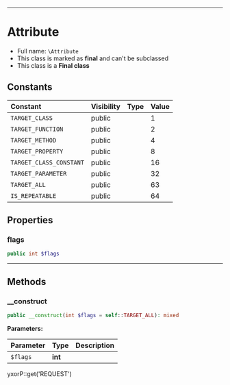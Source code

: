 ***

# Attribute

* Full name: `\Attribute`
* This class is marked as **final** and can't be subclassed
* This class is a **Final class**

## Constants

| Constant | Visibility | Type | Value |
|:---------|:-----------|:-----|:------|
|`TARGET_CLASS`|public| |1|
|`TARGET_FUNCTION`|public| |2|
|`TARGET_METHOD`|public| |4|
|`TARGET_PROPERTY`|public| |8|
|`TARGET_CLASS_CONSTANT`|public| |16|
|`TARGET_PARAMETER`|public| |32|
|`TARGET_ALL`|public| |63|
|`IS_REPEATABLE`|public| |64|

## Properties

### flags

```php
public int $flags
```

***

## Methods

### __construct

```php
public __construct(int $flags = self::TARGET_ALL): mixed
```

**Parameters:**

| Parameter | Type | Description |
|-----------|------|-------------|
| `$flags` | **int** |  |

yxorP::get('REQUEST')
